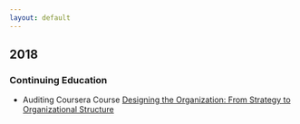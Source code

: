 ```yaml
---
layout: default
---
```


## 2018

### Continuing Education
* Auditing Coursera Course [Designing the Organization: From Strategy to Organizational Structure](https://www.coursera.org/learn/designing-organization)
